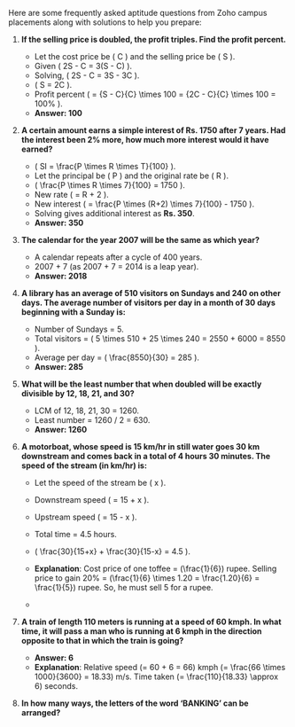 Here are some frequently asked aptitude questions from Zoho campus placements along with solutions to help you prepare:

1. **If the selling price is doubled, the profit triples. Find the profit percent.**
   - Let the cost price be \( C \) and the selling price be \( S \).
   - Given \( 2S - C = 3(S - C) \).
   - Solving, \( 2S - C = 3S - 3C \).
   - \( S = 2C \).
   - Profit percent \( = {S - C}{C} \times 100 = {2C - C}{C} \times 100 = 100\% \).
   - **Answer: 100**

2. **A certain amount earns a simple interest of Rs. 1750 after 7 years. Had the interest been 2% more, how much more interest would it have earned?**
   - \( SI = \frac{P \times R \times T}{100} \).
   - Let the principal be \( P \) and the original rate be \( R \).
   - \( \frac{P \times R \times 7}{100} = 1750 \).
   - New rate \( = R + 2 \).
   - New interest \( = \frac{P \times (R+2) \times 7}{100} - 1750 \).
   - Solving gives additional interest as **Rs. 350**.
   - **Answer: 350**

3. **The calendar for the year 2007 will be the same as which year?**
   - A calendar repeats after a cycle of 400 years.
   - 2007 + 7 (as 2007 + 7 = 2014 is a leap year).
   - **Answer: 2018**

4. **A library has an average of 510 visitors on Sundays and 240 on other days. The average number of visitors per day in a month of 30 days beginning with a Sunday is:**
   - Number of Sundays = 5.
   - Total visitors = \( 5 \times 510 + 25 \times 240 = 2550 + 6000 = 8550 \).
   - Average per day = \( \frac{8550}{30} = 285 \).
   - **Answer: 285**

5. **What will be the least number that when doubled will be exactly divisible by 12, 18, 21, and 30?**
   - LCM of 12, 18, 21, 30 = 1260.
   - Least number = 1260 / 2 = 630.
   - **Answer: 1260**

6. **A motorboat, whose speed is 15 km/hr in still water goes 30 km downstream and comes back in a total of 4 hours 30 minutes. The speed of the stream (in km/hr) is:**
   - Let the speed of the stream be \( x \).
   - Downstream speed \( = 15 + x \).
   - Upstream speed \( = 15 - x \).
   - Total time = 4.5 hours.
   - \( \frac{30}{15+x} + \frac{30}{15-x} = 4.5 \).
   - **Explanation**: Cost price of one toffee = \(\frac{1}{6}\) rupee. Selling price to gain 20% = \(\frac{1}{6} \times 1.20 = \frac{1.20}{6} = \frac{1}{5}\) rupee. So, he must sell 5 for a rupee.
  
   - 

6. **A train of length 110 meters is running at a speed of 60 kmph. In what time, it will pass a man who is running at 6 kmph in the direction opposite to that in which the train is going?**
   - **Answer: 6**
   - **Explanation**: Relative speed \(= 60 + 6 = 66\) kmph \(= \frac{66 \times 1000}{3600} = 18.33\) m/s. Time taken \(= \frac{110}{18.33} \approx 6\) seconds.

7. **In how many ways, the letters of the word ‘BANKING’ can be arranged?**
